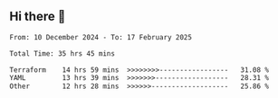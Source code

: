 ## Hi there 👋

<!-- TECHNOLOGIES:START -->
<!-- TECHNOLOGIES:END -->

<!--START_SECTION:waka-->

```txt
From: 10 December 2024 - To: 17 February 2025

Total Time: 35 hrs 45 mins

Terraform    14 hrs 59 mins  >>>>>>>>-----------------   31.08 %
YAML         13 hrs 39 mins  >>>>>>>------------------   28.31 %
Other        12 hrs 28 mins  >>>>>>-------------------   25.86 %
```

<!--END_SECTION:waka-->

